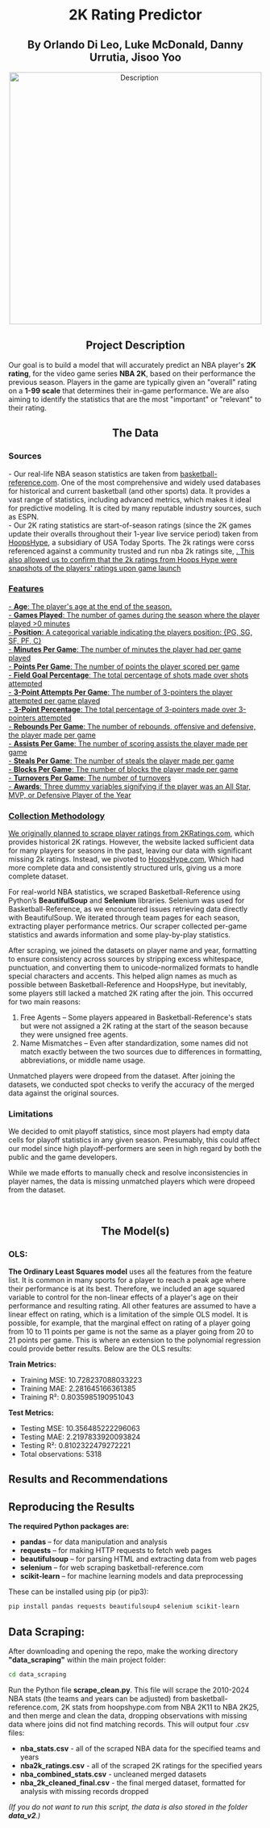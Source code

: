 <h1 align="center">2K Rating Predictor</h1>
<h2 align="center">By Orlando Di Leo, Luke McDonald, Danny Urrutia, Jisoo Yoo</h2>
<p align="center"> <img src="https://scontent.fftw1-1.fna.fbcdn.net/v/t39.30808-6/457287887_954447930032992_7027198657506811338_n.jpg?_nc_cat=109&ccb=1-7&_nc_sid=833d8c&_nc_ohc=iGjKj9fD2bEQ7kNvgHdU4ti&_nc_oc=AdgX6ZLx58auaGCYoiCUDVQpHg_fMB_-ID64nehQ2YFJ4vKhMgVefR0XMp0tBZGmhJw&_nc_zt=23&_nc_ht=scontent.fftw1-1.fna&_nc_gid=A2D7yiSXBtrLImay5kh1LTs&oh=00_AYHF6j5SnH6xS7o7JCd-skFoXeLf-k28M-z5VoMcukOC0Q&oe=67D6737B" alt="Description" width="500"> </p>
<h2 align="center">Project Description</h2>
Our goal is to build a model that will accurately predict an NBA player's <b>2K rating</b>, for the video game series <b>NBA 2K</b>, based on their performance the previous season.  Players in the game are typically given an "overall" rating on a <b>1-99 scale</b> that determines their in-game performance.  We are also aiming to identify the statistics that are the most "important" or "relevant" to their rating.

<h2 align="center">The Data</h2>
<h3 align="left">Sources</h3>
- Our real-life NBA season statistics are taken from <a href="https://www.basketball-reference.com">basketball-reference.com</a>. One of the most comprehensive and widely used databases for historical and current basketball (and other sports) data. It provides a vast range of statistics, including advanced metrics, which makes it ideal for predictive modeling. It is cited by many reputable industry sources, such as ESPN. <br>
- Our 2K rating statistics are start-of-season ratings (since the 2K games update their overalls throughout their 1-year live service period) taken from <a href="https://hoopshype.com/nba2k/2024-2025/">HoopsHype</a>, a subsidiary of USA Today Sports. The 2k ratings were corss referenced against a community trusted and run nba 2k ratings site, <a href="2kratings.com"</a>. This also allowed us to confirm that the 2k ratings from Hoops Hype were snapshots of the players' ratings upon game launch

<h3 align="left">Features</h3>
- <b>Age</b>: The player's age at the end of the season. <br>
- <b>Games Played</b>: The number of games during the season where the player played >0 minutes<br>
- <b>Position</b>: A categorical variable indicating the players position: {PG, SG, SF, PF, C}<br>
- <b>Minutes Per Game</b>: The number of minutes the player had per game played<br>
- <b>Points Per Game</b>: The number of points the player scored per game<br>
- <b>Field Goal Percentage</b>: The total percentage of shots made over shots attempted<br>
- <b>3-Point Attempts Per Game</b>: The number of 3-pointers the player attempted per game played<br>
- <b>3-Point Percentage</b>: The total percentage of 3-pointers made over 3-pointers attempted<br>
- <b>Rebounds Per Game</b>: The number of rebounds, offensive and defensive, the player made per game<br>
- <b>Assists Per Game</b>: The number of scoring assists the player made per game<br>
- <b>Steals Per Game</b>: The number of steals the player made per game<br>
- <b>Blocks Per Game</b>: The number of blocks the player made per game<br>
- <b>Turnovers Per Game</b>: The number of turnovers<br>
- <b>Awards</b>: Three dummy variables signifying if the player was an All Star, MVP, or Defensive Player of the Year


<h3 align="left">Collection Methodology</h3>
We originally planned to scrape player ratings from <a href="https://2kratings.com">2KRatings.com</a>, which provides historical 2K ratings. However, the website lacked sufficient data for many players for seasons in the past, leaving our data with significant missing 2k ratings. Instead, we pivoted to <a href="https://hoopshype.com/nba2k/2024-2025/">HoopsHype.com</a>, Which had more complete data and consistently structured urls, giving us a more complete dataset.

For real-world NBA statistics, we scraped Basketball-Reference using Python’s <b>BeautifulSoup</b> and <b>Selenium</b> libraries. Selenium was used for Basketball-Reference, as we encountered issues retrieving data directly with BeautifulSoup. We iterated through team pages for each season, extracting player performance metrics. Our scraper collected per-game statistics and awards information and some play-by-play statistics.

After scraping, we joined the datasets on player name and year, formatting to ensure consistency across sources by stripping excess whitespace, punctuation, and converting them to unicode-normalized formats to handle special characters and accents. This helped align names as much as possible between Basketball-Reference and HoopsHype, but inevitably, some players still lacked a matched 2K rating after the join. This occurred for two main reasons:

<ol>
  <li>Free Agents – Some players appeared in Basketball-Reference's stats but were not assigned a 2K rating at the start of the season because they were unsigned free agents.</li>
  <li>Name Mismatches – Even after standardization, some names did not match exactly between the two sources due to differences in formatting, abbreviations, or middle name usage.</li>
</ol>

Unmatched players were dropeed from the dataset. After joining the datasets, we conducted spot checks to verify the accuracy of the merged data against the original sources.

<h3 align="left">Limitations</h3>
We decided to omit playoff statistics, since most players had empty data cells for playoff statistics in any given season. Presumably, this could affect our model since high playoff-performers are seen in high regard by both the public and the game developers.

While we made efforts to manually check and resolve inconsistencies in player names, the data is missing unmatched players which were dropeed from the dataset.

<br>

<h2 align="center">The Model(s)</h2>

### OLS:

**The Ordinary Least Squares model** uses all the features from the feature list. It is common in many sports for a player to reach a peak age where their performance is at its best. Therefore, we included an age squared variable to control for the non-linear effects of a player's age on their performance and resulting rating. All other features are assumed to have a linear effect on rating, which is a limitation of the simple OLS model. It is possible, for example, that the marginal effect on rating of a player going from 10 to 11 points per game is not the same as a player going from 20 to 21 points per game. This is where an extension to the polynomial regression could provide better results. Below are the OLS results:

**Train Metrics:**  
- Training MSE: 10.728237088033223  
- Training MAE: 2.281645166361385  
- Training R²: 0.8035985190951043  

**Test Metrics:**  
- Testing MSE: 10.356485222296063  
- Testing MAE: 2.2197833920093824  
- Testing R²: 0.8102322479272221  
- Total observations: 5318  

## Results and Recommendations  

## Reproducing the Results  

**The required Python packages are:**  

- **pandas** – for data manipulation and analysis  
- **requests** – for making HTTP requests to fetch web pages  
- **beautifulsoup** – for parsing HTML and extracting data from web pages  
- **selenium** – for web scraping basketball-reference.com  
- **scikit-learn** – for machine learning models and data preprocessing  

These can be installed using pip (or pip3):  

```bash
pip install pandas requests beautifulsoup4 selenium scikit-learn
```

## Data Scraping:  

After downloading and opening the repo, make the working directory **"data_scraping"** within the main project folder:  

```bash
cd data_scraping
```

Run the Python file **scrape_clean.py**. This file will scrape the 2010-2024 NBA stats (the teams and years can be adjusted) from basketball-reference.com, 2K stats from hoopshype.com from NBA 2K11 to NBA 2K25, and then merge and clean the data, dropping observations with missing data where joins did not find matching records. This will output four .csv files:  

- **nba_stats.csv** - all of the scraped NBA data for the specified teams and years  
- **nba2k_ratings.csv** - all of the scraped 2K ratings for the specified years  
- **nba_combined_stats.csv** - uncleaned merged datasets  
- **nba_2k_cleaned_final.csv** - the final merged dataset, formatted for analysis with missing records dropped  

*(If you do not want to run this script, the data is also stored in the folder **data_v2**.)*
